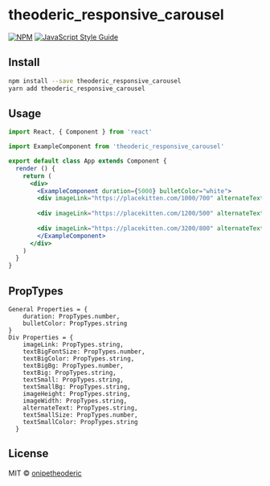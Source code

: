 # theoderic_responsive_carousel

> 

[![NPM](https://img.shields.io/npm/v/theoderic_responsive_carousel.svg)](https://www.npmjs.com/package/theoderic_responsive_carousel) [![JavaScript Style Guide](https://img.shields.io/badge/code_style-standard-brightgreen.svg)](https://standardjs.com)

## Install

```bash
npm install --save theoderic_responsive_carousel
yarn add theoderic_responsive_carousel
```

## Usage

```jsx
import React, { Component } from 'react'

import ExampleComponent from 'theoderic_responsive_carousel'

export default class App extends Component {
  render () {
    return (
      <div>
        <ExampleComponent duration={5000} bulletColor="white">
        <div imageLink="https://placekitten.com/1000/700" alternateText="kitten" imageWidth="100%" imageHeight="400"  textBig="Welcome To my World" textSmall="This is the small text place holder" textBigColor='white' textBigFontSize={50} textSmallSize={20} textSmallColor="white"></div>
        
        <div imageLink="https://placekitten.com/1200/500" alternateText="kitten" imageWidth="100%" imageHeight="400"  textBig="Welcome To my World" textSmall="This is the small text place holder" textBigColor='white' textBigFontSize={50} textSmallSize={20} textSmallColor="white"></div>
        
        <div imageLink="https://placekitten.com/3200/800" alternateText="kitten" imageWidth="100%" imageHeight="400"  textBig="Welcome To my World" textSmall="This is the small text place holder" textBigColor='white' textBigFontSize={50} textSmallSize={20} textSmallColor="white"></div>
        </ExampleComponent>
      </div>
    )
  }
}

```
## PropTypes
	General Properties = {
		duration: PropTypes.number,
		bulletColor: PropTypes.string
	}
	Div Properties = {
	    imageLink: PropTypes.string,
	    textBigFontSize: PropTypes.number,
	    textBigColor: PropTypes.string,
	    textBigBg: PropTypes.number,
	    textBig: PropTypes.string,
	    textSmall: PropTypes.string,
	    textSmallBg: PropTypes.string,
	    imageHeight: PropTypes.string,
	    imageWidth: PropTypes.string,
	    alternateText: PropTypes.string,
	    textSmallSize: PropTypes.number,
	    textSmallColor: PropTypes.string    
	  }

## License

MIT © [onipetheoderic](https://github.com/onipetheoderic)
